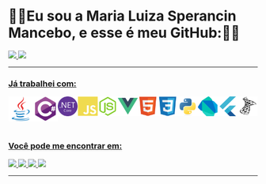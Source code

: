 # 👩‍💻Eu sou a Maria Luiza Sperancin Mancebo, e esse é meu GitHub:🐱‍👤 

<div> 
  <a href="https://beacons.ai/malusperancin">
  <img height="180em" src="https://github-readme-stats.vercel.app/api?username=Cotrims&show_icons=true&count_private=true&theme=tokyonight"/>
  <img height="180em" src="https://github-readme-stats.vercel.app/api/top-langs/?username=Cotrims&langs_count=8&layout=compact&theme=tokyonight"/>  
</div>

  ---

### Já trabalhei com:
<div style="display: flex; justify-content: space-between;">
  <img align="center" title="Java" alt="" height="50" width="60" src="https://raw.githubusercontent.com/devicons/devicon/master/icons/java/java-original.svg">
  <img align="center" title="Csharp" alt="" height="50" width="60" src="https://raw.githubusercontent.com/devicons/devicon/master/icons/csharp/csharp-original.svg">
  <img align="center" title="ASP" alt="" height="40" width="50" src="https://raw.githubusercontent.com/devicons/devicon/master/icons/dotnetcore/dotnetcore-original.svg">
  <img align="center" title="JavaScript" alt="" height="40" width="50" src="https://raw.githubusercontent.com/devicons/devicon/master/icons/javascript/javascript-plain.svg">
  <img align="center" title="NodeJS" alt="" height="40" width="50" src="https://raw.githubusercontent.com/devicons/devicon/master/icons/nodejs/nodejs-original.svg">
  <img align="center" title="VueJS" alt="" height="40" width="50" src="https://raw.githubusercontent.com/devicons/devicon/master/icons/vuejs/vuejs-original.svg">
  <img align="center" title="HTML" alt="" height="40" width="50" src="https://raw.githubusercontent.com/devicons/devicon/master/icons/html5/html5-original.svg">
  <img align="center" title="CSS" alt="" height="40" width="50" src="https://raw.githubusercontent.com/devicons/devicon/master/icons/css3/css3-original.svg">
  <img align="center" title="Python" alt="" height="40" width="50" src="https://raw.githubusercontent.com/devicons/devicon/master/icons/python/python-original.svg">
  <img align="center" title="Dart" alt="" height="40" width="50" src="https://raw.githubusercontent.com/devicons/devicon/master/icons/dart/dart-original.svg">
  <img align="center" title="Flutter" alt="" height="40" width="50" src="https://raw.githubusercontent.com/devicons/devicon/master/icons/flutter/flutter-original.svg">
  <img align="center" title="SQL" alt="" height="40" width="50" src="https://raw.githubusercontent.com/devicons/devicon/master/icons/microsoftsqlserver/microsoftsqlserver-plain.svg">
</div>
  
<br>
  
### Você pode me encontrar em:
<div>
  <a href="mailto:vini.cotrim@hotmail.com" target="_blank"> <img src="https://img.shields.io/badge/Microsoft_Outlook-0078D4?style=for-the-badge&logo=microsoft-outlook&logoColor=white"> </a>
   <a href="https://www.facebook.com/vini.cotrim.5" target="_blank"> <img src="https://img.shields.io/badge/Facebook-1877F2?style=for-the-badge&logo=facebook&logoColor=white"> </a>
   <a href="https://twitter.com/cotrimsvini" target="_blank"> <img src="https://img.shields.io/badge/Twitter-1DA1F2?style=for-the-badge&logo=twitter&logoColor=white"> </a>
   <a href="linkedin.com/in/vinícius-cotrim-06588a209linkedin.com/in/vinícius-cotrim-06588a209" target="_blank"> <img src="https://img.shields.io/badge/LinkedIn-0077B5?style=for-the-badge&logo=linkedin&logoColor=white"> </a>
</div>
  
---

<div> 
    <img alt="" src="https://github.com/Cotrims/Cotrims/blob/output/github-contribution-grid-snake.svg">
</div>
